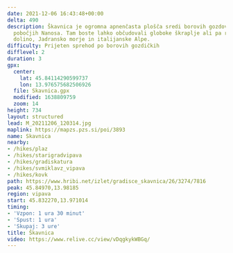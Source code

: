 ```yaml
---
date: 2021-12-06 16:43:48+00:00
delta: 490
description: Škavnica je ogromna apnenčasta plošča sredi borovih gozdov na zahodnih
  pobočjih Nanosa. Tam boste lahko občudovali globoke škraplje ali pa razgled na Vipavsko
  dolino, Jadransko morje in italijanske Alpe.
difficulty: Prijeten sprehod po borovih gozdičkih
difflevel: 2
duration: 3
gpx:
  center:
    lat: 45.84114290599737
    lon: 13.976575682506926
  file: Skavnica.gpx
  modified: 1638809759
  zoom: 14
height: 734
layout: structured
lead: M_20211206_120314.jpg
maplink: https://mapzs.pzs.si/poi/3893
name: Skavnica
nearby:
- /hikes/plaz
- /hikes/starigradvipava
- /hikes/gradiskatura
- /hikes/svmiklavz_vipava
- /hikes/kovk
path: https://www.hribi.net/izlet/gradisce_skavnica/26/3274/7816
peak: 45.84970,13.98185
region: vipava
start: 45.832270,13.971014
timing:
- 'Vzpon: 1 ura 30 minut'
- 'Spust: 1 ura'
- 'Skupaj: 3 ure'
title: Škavnica
video: https://www.relive.cc/view/vDqgkykWBGq/
---
```

